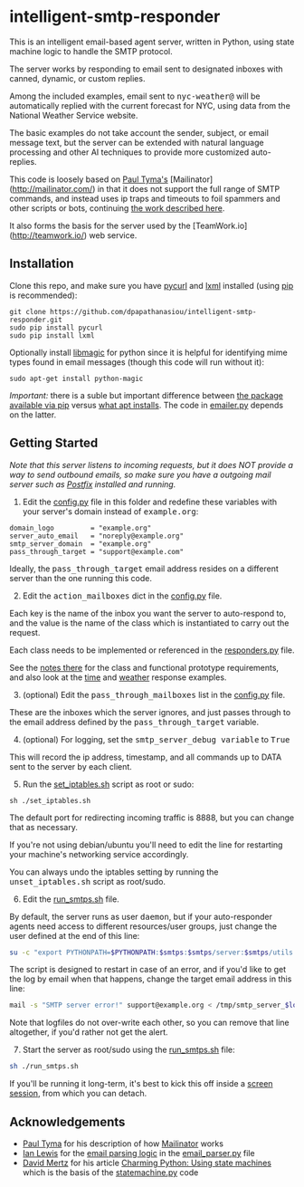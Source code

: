 intelligent-smtp-responder
==========================

This is an intelligent email-based agent server, written in Python,
using state machine logic to handle the SMTP protocol.

The server works by responding to email sent to designated inboxes with
canned, dynamic, or custom replies.

Among the included examples, email sent to <tt>nyc-weather@</tt> will be
automatically replied with the current forecast for NYC, using data from
the National Weather Service website.

The basic examples do not take account the sender, subject, or email
message text, but the server can be extended with natural language
processing and other AI techniques to provide more customized
auto-replies.

This code is loosely based on [Paul Tyma's](http://paultyma.blogspot.com/) [Mailinator]
(http://mailinator.com/) in that it does not support the full range
of SMTP commands, and instead uses ip traps and timeouts to foil
spammers and other scripts or bots, continuing [the work described here]( http://denis.papathanasiou.org/2011/11/11/re-creating-mailinator-in-python/).

It also forms the basis for the server used by the [TeamWork.io]
(http://teamwork.io/) web service.

Installation
------------

Clone this repo, and make sure you have [pycurl](http://pycurl.sourceforge.net/) and [lxml](http://lxml.de/) installed (using [pip](http://www.pip-installer.org/en/latest/) is recommended):

```
git clone https://github.com/dpapathanasiou/intelligent-smtp-responder.git
sudo pip install pycurl
sudo pip install lxml
```

Optionally install [libmagic](http://sourceforge.net/projects/libmagic/) for python since it is helpful for identifying mime types found in email messages (though this code will run without it):

```
sudo apt-get install python-magic
```

<i>Important:</i> there is a suble but important difference between [the package available via pip](http://pypi.python.org/pypi/python-magic/) versus [what apt installs](http://packages.ubuntu.com/search?keywords=python-magic). The code in [emailer.py](utils/emailer.py) depends on the latter.

Getting Started
---------------

 <i>Note that this server listens to incoming requests, but it does NOT
 provide a way to send outbound emails, so make sure you have a outgoing
 mail server such as [Postfix](http://www.postfix.org/) installed and running.</i>

 1. Edit the [config.py](config.py) file in this folder and redefine these variables with your server's domain instead of <tt>example.org</tt>:
```
domain_logo         = "example.org"
server_auto_email   = "noreply@example.org"
smtp_server_domain  = "example.org"
pass_through_target = "support@example.com"
```
 Ideally, the <tt>pass_through_target</tt> email address resides on a different server than the one running this code.

 2. Edit the <tt>action_mailboxes</tt> dict in the [config.py](config.py) file.

 Each key is the name of the inbox you want the server to auto-respond to, and the
 value is the name of the class which is instantiated to carry out the request. 

 Each class needs to be implemented or referenced in the [responders.py](agents/responders.py) file. 

 See the [notes there](agents/responders.py#L74) for the class and functional prototype requirements, and also look at the [time](agents/time_response_example.py) and [weather](agents/weather_response_example.py) response examples.

 3. (optional) Edit the <tt>pass_through_mailboxes</tt> list in the [config.py](config.py) file. 

 These are the inboxes which the server ignores, and just passes through to the email address defined by the <tt>pass_through_target</tt> variable.

 4. (optional) For logging, set the <tt>smtp_server_debug variable</tt> to <tt>True</tt>

 This will record the ip address, timestamp, and all commands up to
 DATA sent to the server by each client.

 5. Run the [set_iptables.sh](set_iptables.sh) script as root or sudo: 
```
sh ./set_iptables.sh
```

 The default port for redirecting incoming traffic is 8888, but you can change that as necessary.
 
 If you're not using debian/ubuntu you'll need to edit the line for restarting your machine's networking service accordingly.

 You can always undo the iptables setting by running the <tt>unset_iptables.sh</tt> script as root/sudo.

 6. Edit the [run_smtps.sh](run_smtps.sh) file.

 By default, the server runs as user <tt>daemon</tt>, but if your auto-responder agents need access to different resources/user groups, just change the user defined at the end of this line:
```sh
su -c "export PYTHONPATH=$PYTHONPATH:$smtps:$smtps/server:$smtps/utils:$smtps/agents; python -c 'import smtp_server; smtp_server.start()' > /tmp/smtp_server_$logfile.log 2>&1" daemon
```

 The script is designed to restart in case of an error, and if you'd like to get the log by email when that happens, change the target email address in this line:
```sh
mail -s "SMTP server error!" support@example.org < /tmp/smtp_server_$logfile.log
```

 Note that logfiles do not over-write each other, so you can remove that line altogether, if you'd rather not get the alert.

 7. Start the server as root/sudo using the [run_smtps.sh](run_smtps.sh) file: 
```sh
sh ./run_smtps.sh
```

 If you'll be running it long-term, it's best to kick this off inside a [screen session](http://www.tldp.org/LDP/GNU-Linux-Tools-Summary/html/virtual-terminals.html), from which you can detach.

Acknowledgements
----------------

* [Paul Tyma](http://paultyma.blogspot.com/) for his description of how [Mailinator](http://mailinator.com/) works
* [Ian Lewis](https://github.com/IanLewis) for the [email parsing logic](http://www.ianlewis.org/en/parsing-email-attachments-python) in the [email_parser.py](server/email_parser.py) file
* [David Mertz](http://www.gnosis.cx/) for his article [Charming Python: Using state machines](http://www.ibm.com/developerworks/library/l-python-state/index.html) which is the basis of the [statemachine.py](server/statemachine.py) code
